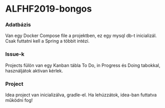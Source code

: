 # ALFHF2019-bongos

### Adatbázis
Van egy Docker Compose file a projektben, ez egy mysql db-t inicializál. Csak futtatni kell a Spring a többit intézi.

### Issue-k
Projects fülön van egy Kanban tábla To Do, in Progress és Doing tabokkal, használjátok aktívan kérlek.

### Project
Idea project van inicializálva, gradle-el. Ha lehúzzátok, idea-ban futtatva működni fog!

